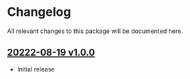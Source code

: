 # Changelog

All relevant changes to this package will be documented here.

## [20222-08-19 v1.0.0](https://github.com/mateusjunges/laravel-cpf-cnpj-validator/commits/v1.0.0)
- Initial release